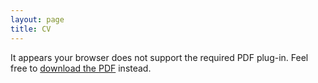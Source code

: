 ```yaml
---
layout: page
title: CV
---
```


<object data="cohen_cv.pdf" width="100%" height="500px" type='application/pdf'>
<p>It appears your browser does not support the required PDF plug-in. Feel free to <a href="cohen_cv.pdf">download the PDF</a> instead.</p>
</object>
